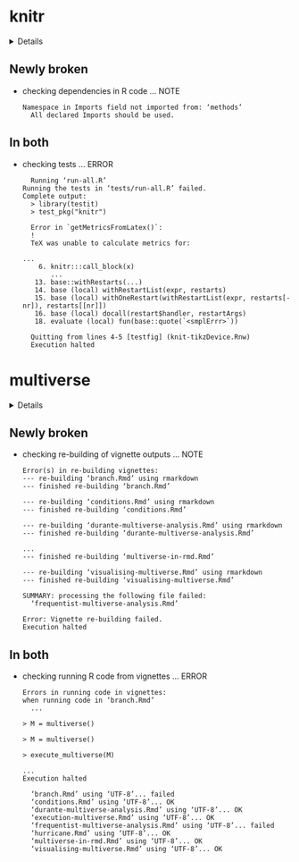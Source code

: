 # knitr

<details>

* Version: 1.48
* GitHub: https://github.com/yihui/knitr
* Source code: https://github.com/cran/knitr
* Date/Publication: 2024-07-07 14:00:01 UTC
* Number of recursive dependencies: 85

Run `revdepcheck::cloud_details(, "knitr")` for more info

</details>

## Newly broken

*   checking dependencies in R code ... NOTE
    ```
    Namespace in Imports field not imported from: ‘methods’
      All declared Imports should be used.
    ```

## In both

*   checking tests ... ERROR
    ```
      Running ‘run-all.R’
    Running the tests in ‘tests/run-all.R’ failed.
    Complete output:
      > library(testit)
      > test_pkg("knitr")
      
      Error in `getMetricsFromLatex()`:
      ! 
      TeX was unable to calculate metrics for:
      
    ...
        6. knitr:::call_block(x)
           ...
       13. base::withRestarts(...)
       14. base (local) withRestartList(expr, restarts)
       15. base (local) withOneRestart(withRestartList(expr, restarts[-nr]), restarts[[nr]])
       16. base (local) docall(restart$handler, restartArgs)
       18. evaluate (local) fun(base::quote(`<smplErrr>`))
      
      Quitting from lines 4-5 [testfig] (knit-tikzDevice.Rnw)
      Execution halted
    ```

# multiverse

<details>

* Version: 0.6.1
* GitHub: https://github.com/MUCollective/multiverse
* Source code: https://github.com/cran/multiverse
* Date/Publication: 2022-07-04 13:20:02 UTC
* Number of recursive dependencies: 133

Run `revdepcheck::cloud_details(, "multiverse")` for more info

</details>

## Newly broken

*   checking re-building of vignette outputs ... NOTE
    ```
    Error(s) in re-building vignettes:
    --- re-building ‘branch.Rmd’ using rmarkdown
    --- finished re-building ‘branch.Rmd’
    
    --- re-building ‘conditions.Rmd’ using rmarkdown
    --- finished re-building ‘conditions.Rmd’
    
    --- re-building ‘durante-multiverse-analysis.Rmd’ using rmarkdown
    --- finished re-building ‘durante-multiverse-analysis.Rmd’
    
    ...
    --- finished re-building ‘multiverse-in-rmd.Rmd’
    
    --- re-building ‘visualising-multiverse.Rmd’ using rmarkdown
    --- finished re-building ‘visualising-multiverse.Rmd’
    
    SUMMARY: processing the following file failed:
      ‘frequentist-multiverse-analysis.Rmd’
    
    Error: Vignette re-building failed.
    Execution halted
    ```

## In both

*   checking running R code from vignettes ... ERROR
    ```
    Errors in running code in vignettes:
    when running code in ‘branch.Rmd’
      ...
    
    > M = multiverse()
    
    > M = multiverse()
    
    > execute_multiverse(M)
    
    ...
    Execution halted
    
      ‘branch.Rmd’ using ‘UTF-8’... failed
      ‘conditions.Rmd’ using ‘UTF-8’... OK
      ‘durante-multiverse-analysis.Rmd’ using ‘UTF-8’... OK
      ‘execution-multiverse.Rmd’ using ‘UTF-8’... OK
      ‘frequentist-multiverse-analysis.Rmd’ using ‘UTF-8’... failed
      ‘hurricane.Rmd’ using ‘UTF-8’... OK
      ‘multiverse-in-rmd.Rmd’ using ‘UTF-8’... OK
      ‘visualising-multiverse.Rmd’ using ‘UTF-8’... OK
    ```

